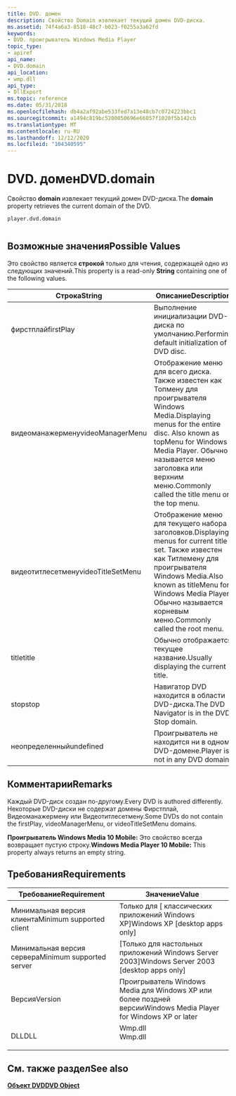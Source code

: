 ```yaml
---
title: DVD. домен
description: Свойство Domain извлекает текущий домен DVD-диска.
ms.assetid: 74f4a6a3-8518-48c7-b023-f0255a3a62fd
keywords:
- DVD. проигрыватель Windows Media Player
topic_type:
- apiref
api_name:
- DVD.domain
api_location:
- wmp.dll
api_type:
- DllExport
ms.topic: reference
ms.date: 05/31/2018
ms.openlocfilehash: db4a2af92abe533fed7a13e48cb7c0724223bbc1
ms.sourcegitcommit: a1494c819bc5200050696e66057f1020f5b142cb
ms.translationtype: MT
ms.contentlocale: ru-RU
ms.lasthandoff: 12/12/2020
ms.locfileid: "104340595"
---
```

# <a name="dvddomain"></a><span data-ttu-id="696f3-104">DVD. домен</span><span class="sxs-lookup"><span data-stu-id="696f3-104">DVD.domain</span></span>

<span data-ttu-id="696f3-105">Свойство **domain** извлекает текущий домен DVD-диска.</span><span class="sxs-lookup"><span data-stu-id="696f3-105">The **domain** property retrieves the current domain of the DVD.</span></span>

``` syntax
player.dvd.domain
      
```

## <a name="possible-values"></a><span data-ttu-id="696f3-106">Возможные значения</span><span class="sxs-lookup"><span data-stu-id="696f3-106">Possible Values</span></span>

<span data-ttu-id="696f3-107">Это свойство является **строкой** только для чтения, содержащей одно из следующих значений.</span><span class="sxs-lookup"><span data-stu-id="696f3-107">This property is a read-only **String** containing one of the following values.</span></span>



| <span data-ttu-id="696f3-108">Строка</span><span class="sxs-lookup"><span data-stu-id="696f3-108">String</span></span>            | <span data-ttu-id="696f3-109">Описание</span><span class="sxs-lookup"><span data-stu-id="696f3-109">Description</span></span>                                                                                                                           |
|-------------------|---------------------------------------------------------------------------------------------------------------------------------------|
| <span data-ttu-id="696f3-110">фирстплай</span><span class="sxs-lookup"><span data-stu-id="696f3-110">firstPlay</span></span>         | <span data-ttu-id="696f3-111">Выполнение инициализации DVD-диска по умолчанию.</span><span class="sxs-lookup"><span data-stu-id="696f3-111">Performing default initialization of a DVD disc.</span></span>                                                                                      |
| <span data-ttu-id="696f3-112">видеоманажермену</span><span class="sxs-lookup"><span data-stu-id="696f3-112">videoManagerMenu</span></span>  | <span data-ttu-id="696f3-113">Отображение меню для всего диска. Также известен как Топмену для проигрывателя Windows Media.</span><span class="sxs-lookup"><span data-stu-id="696f3-113">Displaying menus for the entire disc. Also known as topMenu for Windows Media Player.</span></span> <span data-ttu-id="696f3-114">Обычно называется меню заголовка или верхним меню.</span><span class="sxs-lookup"><span data-stu-id="696f3-114">Commonly called the title menu or the top menu.</span></span> |
| <span data-ttu-id="696f3-115">видеотитлесетмену</span><span class="sxs-lookup"><span data-stu-id="696f3-115">videoTitleSetMenu</span></span> | <span data-ttu-id="696f3-116">Отображение меню для текущего набора заголовков.</span><span class="sxs-lookup"><span data-stu-id="696f3-116">Displaying menus for current title set.</span></span> <span data-ttu-id="696f3-117">Также известен как Титлемену для проигрывателя Windows Media.</span><span class="sxs-lookup"><span data-stu-id="696f3-117">Also known as titleMenu for Windows Media Player.</span></span> <span data-ttu-id="696f3-118">Обычно называется корневым меню.</span><span class="sxs-lookup"><span data-stu-id="696f3-118">Commonly called the root menu.</span></span>              |
| <span data-ttu-id="696f3-119">title</span><span class="sxs-lookup"><span data-stu-id="696f3-119">title</span></span>             | <span data-ttu-id="696f3-120">Обычно отображается текущее название.</span><span class="sxs-lookup"><span data-stu-id="696f3-120">Usually displaying the current title.</span></span>                                                                                                 |
| <span data-ttu-id="696f3-121">stop</span><span class="sxs-lookup"><span data-stu-id="696f3-121">stop</span></span>              | <span data-ttu-id="696f3-122">Навигатор DVD находится в области DVD-диска.</span><span class="sxs-lookup"><span data-stu-id="696f3-122">The DVD Navigator is in the DVD Stop domain.</span></span>                                                                                          |
| <span data-ttu-id="696f3-123">неопределенный</span><span class="sxs-lookup"><span data-stu-id="696f3-123">undefined</span></span>         | <span data-ttu-id="696f3-124">Проигрыватель не находится ни в одном DVD-домене.</span><span class="sxs-lookup"><span data-stu-id="696f3-124">Player is not in any DVD domain.</span></span>                                                                                                      |



 

## <a name="remarks"></a><span data-ttu-id="696f3-125">Комментарии</span><span class="sxs-lookup"><span data-stu-id="696f3-125">Remarks</span></span>

<span data-ttu-id="696f3-126">Каждый DVD-диск создан по-другому.</span><span class="sxs-lookup"><span data-stu-id="696f3-126">Every DVD is authored differently.</span></span> <span data-ttu-id="696f3-127">Некоторые DVD-диски не содержат домены Фирстплай, Видеоманажермену или Видеотитлесетмену.</span><span class="sxs-lookup"><span data-stu-id="696f3-127">Some DVDs do not contain the firstPlay, videoManagerMenu, or videoTitleSetMenu domains.</span></span>

<span data-ttu-id="696f3-128">**Проигрыватель Windows Media 10 Mobile:** Это свойство всегда возвращает пустую строку.</span><span class="sxs-lookup"><span data-stu-id="696f3-128">**Windows Media Player 10 Mobile:** This property always returns an empty string.</span></span>

## <a name="requirements"></a><span data-ttu-id="696f3-129">Требования</span><span class="sxs-lookup"><span data-stu-id="696f3-129">Requirements</span></span>



| <span data-ttu-id="696f3-130">Требование</span><span class="sxs-lookup"><span data-stu-id="696f3-130">Requirement</span></span> | <span data-ttu-id="696f3-131">Значение</span><span class="sxs-lookup"><span data-stu-id="696f3-131">Value</span></span> |
|-------------------------------------|------------------------------------------------------------------------------------|
| <span data-ttu-id="696f3-132">Минимальная версия клиента</span><span class="sxs-lookup"><span data-stu-id="696f3-132">Minimum supported client</span></span><br/> | <span data-ttu-id="696f3-133">Только для \[ классических приложений Windows XP\]</span><span class="sxs-lookup"><span data-stu-id="696f3-133">Windows XP \[desktop apps only\]</span></span><br/>                                        |
| <span data-ttu-id="696f3-134">Минимальная версия сервера</span><span class="sxs-lookup"><span data-stu-id="696f3-134">Minimum supported server</span></span><br/> | <span data-ttu-id="696f3-135">\[Только для настольных приложений Windows Server 2003\]</span><span class="sxs-lookup"><span data-stu-id="696f3-135">Windows Server 2003 \[desktop apps only\]</span></span><br/>                               |
| <span data-ttu-id="696f3-136">Версия</span><span class="sxs-lookup"><span data-stu-id="696f3-136">Version</span></span><br/>                  | <span data-ttu-id="696f3-137">Проигрыватель Windows Media для Windows XP или более поздней версии</span><span class="sxs-lookup"><span data-stu-id="696f3-137">Windows Media Player for Windows XP or later</span></span><br/>                            |
| <span data-ttu-id="696f3-138">DLL</span><span class="sxs-lookup"><span data-stu-id="696f3-138">DLL</span></span><br/>                      | <dl> <span data-ttu-id="696f3-139"><dt>Wmp.dll</dt></span><span class="sxs-lookup"><span data-stu-id="696f3-139"><dt>Wmp.dll</dt></span></span> </dl> |



## <a name="see-also"></a><span data-ttu-id="696f3-140">См. также раздел</span><span class="sxs-lookup"><span data-stu-id="696f3-140">See also</span></span>

<dl> <dt>

[<span data-ttu-id="696f3-141">**Объект DVD**</span><span class="sxs-lookup"><span data-stu-id="696f3-141">**DVD Object**</span></span>](dvd-object.md)
</dt> </dl>

 

 






